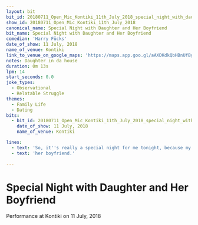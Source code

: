 ```yaml
---
layout: bit
bit_id: 20180711_Open_Mic_Kontiki_11th_July_2018_special_night_with_daughter_and_her_boyfriend
show_id: 20180711_Open_Mic_Kontiki_11th_July_2018
canonical_name: Special Night with Daughter and Her Boyfriend
bit_name: Special Night with Daughter and Her Boyfriend
comedian: 'Harry Fücks'
date_of_show: 11 July, 2018
name_of_venue: Kontiki
link_to_venue_on_google_maps: 'https://maps.app.goo.gl/aAXDKdkQbHBnUfBg7'
notes: Daughter in da house
duration: 0m 13s
lpm: 14
start_seconds: 0.0
joke_types:
  - Observational
  - Relatable Struggle
themes:
  - Family Life
  - Dating
bits:
  - bit_id: 20180711_Open_Mic_Kontiki_11th_July_2018_special_night_with_daughter_and_her_boyfriend
    date_of_show: 11 July, 2018
    name_of_venue: Kontiki

lines:
  - text: 'So, it''s really a special night for me tonight, because my daughter''s here, and she''s with'
  - text: 'her boyfriend.'

---
```


# Special Night with Daughter and Her Boyfriend

Performance at Kontiki on 11 July, 2018
